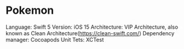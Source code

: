 # Pokemon
Language: Swift 5
Version: iOS 15 
Architecture: VIP Architecture, also known as Clean Architecture(https://clean-swift.com/)
Dependency manager: Cocoapods
Unit Tets: XCTest
